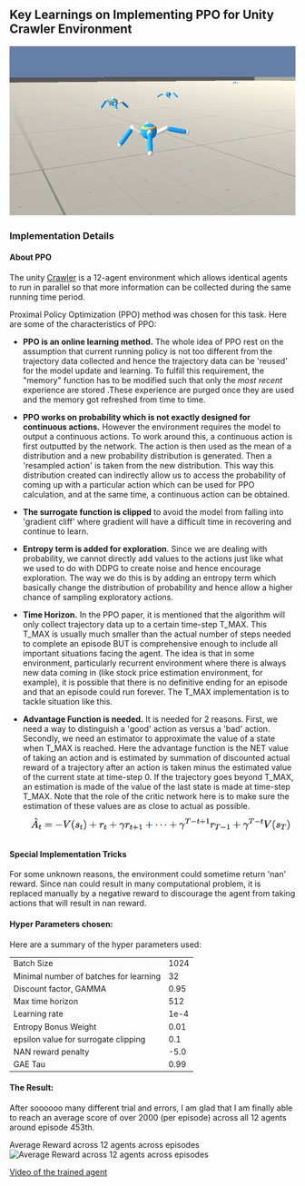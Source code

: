 
## Key Learnings on Implementing PPO for Unity Crawler Environment

![12-agent Crawler environment in action](https://github.com/chihoxtra/continuous_actions_rl/blob/master/crawler_screenshot.png)

### Implementation Details

#### About PPO
The unity [Crawler](https://github.com/Unity-Technologies/ml-agents/blob/master/docs/Learning-Environment-Examples.md#crawler) is a 12-agent environment which allows identical agents to run in parallel so that more information can be collected during the same running time period.

Proximal Policy Optimization (PPO) method was chosen for this task. Here are some of the characteristics of PPO:

- **PPO is an online learning method.** The whole idea of PPO rest on the assumption that current running policy is not too different from the trajectory data collected and hence the trajectory data can be 'reused' for the model update and learning. To fulfill this requirement, the "memory" function has to be modified such that only the *most recent* experience are stored .These experience are purged once they are used and the memory got refreshed from time to time.

- **PPO works on probability which is not exactly designed for continuous actions.** However the environment requires the model to output a continuous actions. To work around this, a continuous action is first outputted by the network. The action is then used as the mean of a distribution and a new probability distribution is generated. Then a 'resampled action' is taken from the new distribution. This way this distribution created can indirectly allow us to access the probability of coming up with a particular action which can be used for PPO calculation, and at the same time, a continuous action can be obtained.

- **The surrogate function is clipped** to avoid the model from falling into 'gradient cliff' where gradient will have a difficult time in recovering and continue to learn.

- **Entropy term is added for exploration**. Since we are dealing with probability, we cannot directly add values to the actions just like what we used to do with DDPG to create noise and hence encourage exploration. The way we do this is by adding an entropy term which basically change the distribution of probability and hence allow a higher chance of sampling exploratory actions.

- **Time Horizon.** In the PPO paper, it is mentioned that the algorithm will only collect trajectory data up to a certain time-step T_MAX. This T_MAX is usually much smaller than the actual number of steps needed to complete an episode BUT is comprehensive enough to include all important situations facing the agent. The idea is that in some environment, particularly recurrent environment where there is always new data coming in (like stock price estimation environment, for example), it is possible that there is no definitive ending for an episode and that an episode could run forever. The T_MAX implementation is to tackle situation like this.

- **Advantage Function is needed.** It is needed for 2 reasons. First, we need a way to distinguish a 'good' action as versus a 'bad' action. Secondly, we need an estimator to approximate the value of a state when T_MAX is reached. Here the advantage function is the NET value of taking an action and is estimated by summation of discounted actual reward of a trajectory after an action is taken minus the estimated value of the current state at time-step 0. If the trajectory goes beyond T_MAX, an estimation is made of the value of the last state is made at time-step T_MAX. Note that the role of the critic network here is to make sure the estimation of these values are as close to actual as possible.
![The Advantage formual from the PPO paper](https://github.com/chihoxtra/continuous_actions_rl/blob/master/advantage_formula.png)


#### Special Implementation Tricks
For some unknown reasons, the environment could sometime return 'nan' reward. Since nan could result in many computational problem, it is replaced manually by a negative reward to discourage the agent from taking actions that will result in nan reward.

#### Hyper Parameters chosen:
Here are a summary of the hyper parameters used:
<table width=80%>
<tr><td>Batch Size </td><td> 1024 </td></tr>
<tr><td>Minimal number of batches for learning </td><td> 32 </td></tr>
<tr><td>Discount factor, GAMMA </td><td> 0.95 </td></tr>
<tr><td>Max time horizon </td><td> 512 </td></tr>
<tr><td>Learning rate </td><td> 1e-4 </td></tr>                    
<tr><td>Entropy Bonus Weight </td><td> 0.01 </td></tr>        
<tr><td>epsilon value for surrogate clipping </td><td> 0.1 </td></tr>
<tr><td>NAN reward penalty </td><td> -5.0 </td></tr>
<tr><td>GAE Tau </td><td> 0.99 </td></tr>           
</table>

#### The Result:
After soooooo many different trial and errors, I am glad that I am finally able to reach an average score of over 2000 (per episode) across all 12 agents around episode 453th.

Average Reward across 12 agents across episodes<br>
![Average Reward across 12 agents across episodes](https://github.com/chihoxtra/continuous_actions_rl/blob/master/crawler_score.pngg)

[Video of the trained agent](https://youtu.be/IfmUzrGqBWA)
